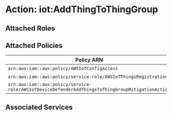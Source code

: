 # Action: iot:AddThingToThingGroup

## Attached Roles

## Attached Policies

| Policy ARN | Policy Name |
|------------|-------------|
| `arn:aws:iam::aws:policy/AWSIoTConfigAccess` | [AWSIoTConfigAccess](../policies.md#awsiotconfigaccess) |
| `arn:aws:iam::aws:policy/service-role/AWSIoTThingsRegistration` | [AWSIoTThingsRegistration](../policies.md#awsiotthingsregistration) |
| `arn:aws:iam::aws:policy/service-role/AWSIoTDeviceDefenderAddThingsToThingGroupMitigationAction` | [AWSIoTDeviceDefenderAddThingsToThingGroupMitigationAction](../policies.md#awsiotdevicedefenderaddthingstothinggroupmitigationaction) |

## Associated Services

